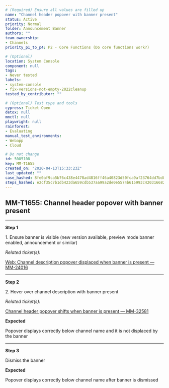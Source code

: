 ```yaml
---
# (Required) Ensure all values are filled up
name: "Channel header popover with banner present"
status: Active
priority: Normal
folder: Announcement Banner
authors: ""
team_ownership: 
- Channels
priority_p1_to_p4: P2 - Core Functions (Do core functions work?)

# (Optional)
location: System Console
component: null
tags:
- Never tested
labels: 
- system-console
- fix-versions-not-empty-2022cleanup
tested_by_contributor: ""

# (Optional) Test type and tools
cypress: Ticket Open
detox: null
mmctl: null
playwright: null
rainforest: 
- Evaluating
manual_test_environments:
- Webapp
- Cloud

# Do not change
id: 5085108
key: MM-T1655
created_on: "2020-04-13T15:33:23Z"
last_updated: ""
case_hashed: 8fe0af9ca5b76c438e4478ad4816ff46a40823d50fca9af23764dd7bd0d5a14db0cdd9b2a04d245719305869b7e344dc
steps_hashed: e2cf35c7b1db423da659cdb537aa99a2de0e5574b615993c4203166820ef73228f5b0bc6739db7b53c432a9006a40755
---
```


<!-- (Auto-generated) Based on frontmatter's "key" and "name" -->

## MM-T1655: Channel header popover with banner present

---

**Step 1**

1\. Ensure banner is visible (new version available, preview mode banner enabled, announcement or similar)

_Related ticket(s):_

[Web: Channel description popover displaced when banner is present — MM-24016](https://mattermost.atlassian.net/browse/MM-24016)

---

**Step 2**

2\. Hover over channel description with banner present

_Related ticket(s):_

[Channel header popover shifts when banner is present — MM-32581](https://mattermost.atlassian.net/browse/MM-32581)

**Expected**

Popover displays correctly below channel name and it is not displaced by the banner

---

**Step 3**

Dismiss the banner

**Expected**

Popover displays correctly below channel name after banner is dismissed
